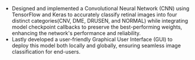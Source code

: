 - Designed and implemented a Convolutional Neural Network (CNN) using TensorFlow and Keras to accurately classify retinal images into four distinct categories(CNV, DME, DRUSEN, and NORMAL) while integrating model checkpoint callbacks to preserve the best-performing weights, enhancing the network's performance and reliability.
- Lastly developed a user-friendly Graphical User Interface (GUI) to deploy this model both locally and globally, ensuring seamless image classification for end-users.
